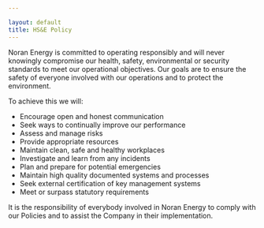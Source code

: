 ```yaml
---

layout: default
title: HS&E Policy
---
```


Noran Energy is committed to operating responsibly and will never knowingly compromise our health, safety, environmental or security standards to meet our operational objectives. Our goals are to ensure the safety of everyone involved with our operations and to protect the environment.

To achieve this we will:

- Encourage open and honest communication
- Seek ways to continually improve our performance
- Assess and manage risks
- Provide appropriate resources
- Maintain clean, safe and healthy workplaces
- Investigate and learn from any incidents
- Plan and prepare for potential emergencies
- Maintain high quality documented systems and processes
- Seek external certification of key management systems
- Meet or surpass statutory requirements

It is the responsibility of everybody involved in Noran Energy to comply with our Policies and to assist the Company in their implementation.
